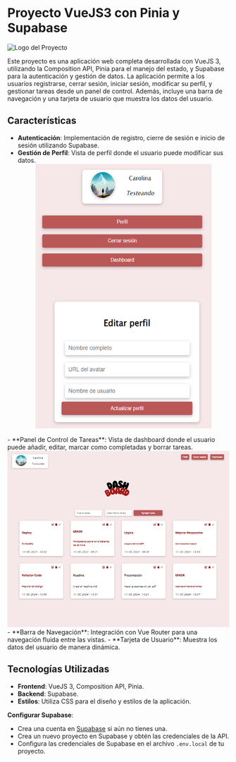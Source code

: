 # Proyecto VueJS3 con Pinia y Supabase

![Logo del Proyecto](https://dashboard-todolist.netlify.app/dash.png)

Este proyecto es una aplicación web completa desarrollada con VueJS 3, utilizando la Composition API, Pinia para el manejo del estado, y Supabase para la autenticación y gestión de datos. La aplicación permite a los usuarios registrarse, cerrar sesión, iniciar sesión, modificar su perfil, y gestionar tareas desde un panel de control. Además, incluye una barra de navegación y una tarjeta de usuario que muestra los datos del usuario.

## Características

- **Autenticación**: Implementación de registro, cierre de sesión e inicio de sesión utilizando Supabase.
- **Gestión de Perfil**: Vista de perfil donde el usuario puede modificar sus datos.
  <div align="center" padding-top="20">
  <img src="https://github.com/Carol-88/todo-list-vue/blob/main/public/profile.png" width="400" height="600" alt="Profile">
</div>
- **Panel de Control de Tareas**: Vista de dashboard donde el usuario puede añadir, editar, marcar como completadas y borrar tareas.
<div align="center">
  <img src="https://github.com/Carol-88/todo-list-vue/blob/main/public/dashboard.png" width="600" height="400" alt="Dashboard">
</div>
- **Barra de Navegación**: Integración con Vue Router para una navegación fluida entre las vistas.
- **Tarjeta de Usuario**: Muestra los datos del usuario de manera dinámica.

## Tecnologías Utilizadas

- **Frontend**: VueJS 3, Composition API, Pinia.
- **Backend**: Supabase.
- **Estilos**: Utiliza CSS para el diseño y estilos de la aplicación.

**Configurar Supabase**:
   - Crea una cuenta en [Supabase](https://supabase.io/) si aún no tienes una.
   - Crea un nuevo proyecto en Supabase y obtén las credenciales de la API.
   - Configura las credenciales de Supabase en el archivo `.env.local` de tu proyecto.
